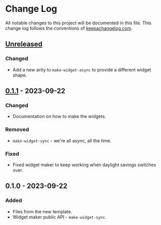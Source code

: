 # Change Log
All notable changes to this project will be documented in this file. This change log follows the conventions of [keepachangelog.com](http://keepachangelog.com/).

## [Unreleased]
### Changed
- Add a new arity to `make-widget-async` to provide a different widget shape.

## [0.1.1] - 2023-09-22
### Changed
- Documentation on how to make the widgets.

### Removed
- `make-widget-sync` - we're all async, all the time.

### Fixed
- Fixed widget maker to keep working when daylight savings switches over.

## 0.1.0 - 2023-09-22
### Added
- Files from the new template.
- Widget maker public API - `make-widget-sync`.

[Unreleased]: https://github.com/milotodorovich/aoc-clj/compare/0.1.1...HEAD
[0.1.1]: https://github.com/milotodorovich/aoc-clj/compare/0.1.0...0.1.1
